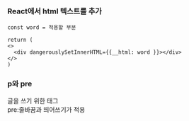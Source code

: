 ### React에서 html 텍스트를 추가
```
const word = 적용할 부분

return (
<>
  <div dangerouslySetInnerHTML={{__html: word }}></div>
</>
)
```

### p와 pre
글을 쓰기 위한 태그<br/>
pre:줄바꿈과 띄어쓰기가 적용<br/>
